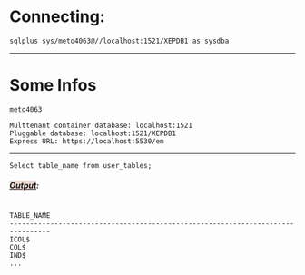 # Connecting:
```
sqlplus sys/meto4063@//localhost:1521/XEPDB1 as sysdba
```
---
# Some Infos
```
meto4063

Multtenant container database: localhost:1521
Pluggable database: localhost:1521/XEPDB1
Express URL: https://localhost:5530/em
```

---
```
Select table_name from user_tables;
```
##### **<u><span style="background:rgba(163, 67, 31, 0.2)">Output</span></u>**:
```

TABLE_NAME
--------------------------------------------------------------------------------
ICOL$
COL$
IND$
...
```

